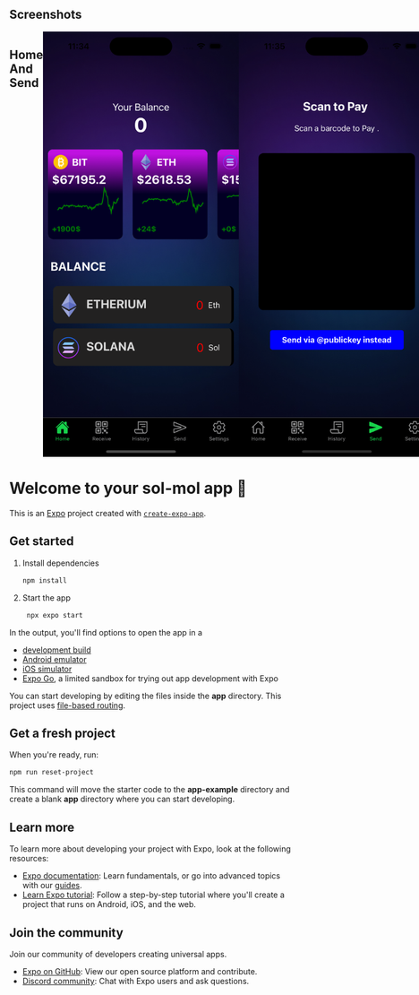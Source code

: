 
## Screenshots

<div style="display: flex; justify-content:space-between;">

## Home And Send
<img src="./Screenshots/HomeScreen.png" alt="Home Page" width="350"/>
<img src="./Screenshots/SendviaScanningBarcode.png" alt="SendviaScanningBarcode" width="350"/>

## Settings And Trans History
<img src="./Screenshots/Setting.png" alt="Setting Page" width="350"/>
<img src="./Screenshots/History.png" alt="History Page" width="350"/>

## Privet keys and Secret Phrase 
<img src="./Screenshots/SecretPhrase.png" alt="SecretPhrase Page" width="350"/>
<img src="./Screenshots/SeeYourKeys.png" alt="SeeYourKey" width="350"/>

</div>

# Welcome to your sol-mol app 👋

This is an [Expo](https://expo.dev) project created with [`create-expo-app`](https://www.npmjs.com/package/create-expo-app).

## Get started

1. Install dependencies

   ```bash
   npm install
   ```

2. Start the app

   ```bash
    npx expo start
   ```

In the output, you'll find options to open the app in a

- [development build](https://docs.expo.dev/develop/development-builds/introduction/)
- [Android emulator](https://docs.expo.dev/workflow/android-studio-emulator/)
- [iOS simulator](https://docs.expo.dev/workflow/ios-simulator/)
- [Expo Go](https://expo.dev/go), a limited sandbox for trying out app development with Expo

You can start developing by editing the files inside the **app** directory. This project uses [file-based routing](https://docs.expo.dev/router/introduction).

## Get a fresh project

When you're ready, run:

```bash
npm run reset-project
```

This command will move the starter code to the **app-example** directory and create a blank **app** directory where you can start developing.

## Learn more

To learn more about developing your project with Expo, look at the following resources:

- [Expo documentation](https://docs.expo.dev/): Learn fundamentals, or go into advanced topics with our [guides](https://docs.expo.dev/guides).
- [Learn Expo tutorial](https://docs.expo.dev/tutorial/introduction/): Follow a step-by-step tutorial where you'll create a project that runs on Android, iOS, and the web.

## Join the community

Join our community of developers creating universal apps.

- [Expo on GitHub](https://github.com/expo/expo): View our open source platform and contribute.
- [Discord community](https://chat.expo.dev): Chat with Expo users and ask questions.
